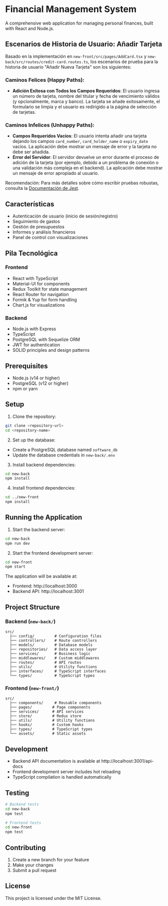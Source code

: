 # Financial Management System

A comprehensive web application for managing personal finances, built with React and Node.js.

## Escenarios de Historia de Usuario: Añadir Tarjeta

Basado en la implementación en `new-front/src/pages/AddCard.tsx` y `new-back/src/routes/credit-card.routes.ts`, los escenarios de prueba para la historia de usuario "Añadir Nueva Tarjeta" son los siguientes:

### Caminos Felices (Happy Paths):

- **Adición Exitosa con Todos los Campos Requeridos**: El usuario ingresa un número de tarjeta, nombre del titular y fecha de vencimiento válidos (y opcionalmente, marca y banco). La tarjeta se añade exitosamente, el formulario se limpia y el usuario es redirigido a la página de selección de tarjetas.

### Caminos Infelices (Unhappy Paths):

- **Campos Requeridos Vacíos**: El usuario intenta añadir una tarjeta dejando los campos `card_number`, `card_holder_name` o `expiry_date` vacíos. La aplicación debe mostrar un mensaje de error y la tarjeta no debe ser añadida.
- **Error del Servidor**: El servidor devuelve un error durante el proceso de adición de la tarjeta (por ejemplo, debido a un problema de conexión o una validación más compleja en el backend). La aplicación debe mostrar un mensaje de error apropiado al usuario.

Recomendación: Para más detalles sobre cómo escribir pruebas robustas, consulta la [Documentación de Jest](https://jestjs.io/docs/getting-started).

## Características

- Autenticación de usuario (inicio de sesión/registro)
- Seguimiento de gastos
- Gestión de presupuestos
- Informes y análisis financieros
- Panel de control con visualizaciones

## Pila Tecnológica

### Frontend
- React with TypeScript
- Material-UI for components
- Redux Toolkit for state management
- React Router for navigation
- Formik & Yup for form handling
- Chart.js for visualizations

### Backend
- Node.js with Express
- TypeScript
- PostgreSQL with Sequelize ORM
- JWT for authentication
- SOLID principles and design patterns

## Prerequisites

- Node.js (v14 or higher)
- PostgreSQL (v12 or higher)
- npm or yarn

## Setup

1. Clone the repository:
```bash
git clone <repository-url>
cd <repository-name>
```

2. Set up the database:
- Create a PostgreSQL database named `software_db`
- Update the database credentials in `new-back/.env`

3. Install backend dependencies:
```bash
cd new-back
npm install
```

4. Install frontend dependencies:
```bash
cd ../new-front
npm install
```

## Running the Application

1. Start the backend server:
```bash
cd new-back
npm run dev
```

2. Start the frontend development server:
```bash
cd new-front
npm start
```

The application will be available at:
- Frontend: http://localhost:3000
- Backend API: http://localhost:3001

## Project Structure

### Backend (`new-back/`)
```
src/
  ├── config/         # Configuration files
  ├── controllers/    # Route controllers
  ├── models/         # Database models
  ├── repositories/   # Data access layer
  ├── services/       # Business logic
  ├── middlewares/    # Custom middlewares
  ├── routes/         # API routes
  ├── utils/          # Utility functions
  ├── interfaces/     # TypeScript interfaces
  └── types/          # TypeScript types
```

### Frontend (`new-front/`)
```
src/
  ├── components/     # Reusable components
  ├── pages/         # Page components
  ├── services/      # API services
  ├── store/         # Redux store
  ├── utils/         # Utility functions
  ├── hooks/         # Custom hooks
  ├── types/         # TypeScript types
  └── assets/        # Static assets
```

## Development

- Backend API documentation is available at http://localhost:3001/api-docs
- Frontend development server includes hot reloading
- TypeScript compilation is handled automatically

## Testing

```bash
# Backend tests
cd new-back
npm test

# Frontend tests
cd new-front
npm test
```

## Contributing

1. Create a new branch for your feature
2. Make your changes
3. Submit a pull request

## License

This project is licensed under the MIT License. 